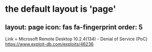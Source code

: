 # the default layout is 'page'
layout: page
icon: fas fa-fingerprint
order: 5
---




Link = Microsoft Remote Desktop 10.2.4(134) - Denial of Service (PoC) 
https://www.exploit-db.com/exploits/46236